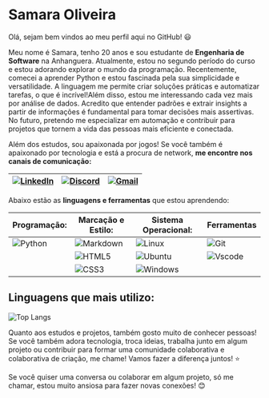 
# Samara Oliveira

Olá, sejam bem vindos ao meu perfil aqui no GitHub! 😃

 Meu nome é Samara, tenho 20 anos e sou estudante de **Engenharia de Software** na Anhanguera. Atualmente, estou no segundo período do curso e estou adorando explorar o mundo da programação. Recentemente, comecei a aprender Python e estou fascinada pela sua simplicidade e versatilidade. A linguagem me permite criar soluções práticas e automatizar tarefas, o que é incrível!Além disso, estou me interessando cada vez mais por análise de dados. Acredito que entender padrões e extrair insights a partir de informações é fundamental para tomar decisões mais assertivas. No futuro, pretendo me especializar em automação e contribuir para projetos que tornem a vida das pessoas mais eficiente e conectada.
 
 Além dos estudos, sou apaixonada por jogos! Se você também é apaixonado por tecnologia e está a procura de network, **me encontre nos canais de comunicação:**

| [![LinkedIn](https://img.shields.io/badge/LinkedIn-0077B5?style=for-the-badge&logo=linkedin&logoColor=white)](https://www.linkedin.com/in/samara-lobato-9801b2218/) | [![Discord](https://img.shields.io/badge/Discord-7289DA?style=for-the-badge&logo=discord&logoColor=white)](https://discord.com/channels/@sahh_07/) | [![Gmail](https://img.shields.io/badge/Gmail-333333?style=for-the-badge&logo=gmail&logoColor=red)](mailto:samaraoliver576@gmail.com) |
|----------|----------|----------|


Abaixo estão as **linguagens e ferramentas** que estou aprendendo:


|  Programação: |  Marcação e Estilo: | Sistema Operacional: | Ferramentas |
|----------|----------|----------|----------|
| ![Python](https://img.shields.io/badge/python-3670A0?style=for-the-badge&logo=python&logoColor=ffdd54) | ![Markdown](https://img.shields.io/badge/Markdown-000?style=for-the-badge&logo=markdown) | ![Linux](https://img.shields.io/badge/Linux-000?style=for-the-badge&logo=linux&logoColor=FCC624) |![Git](https://img.shields.io/badge/GIT-E44C30?style=for-the-badge&logo=git&logoColor=white) |
|  | ![HTML5](https://img.shields.io/badge/HTML5-E34F26?style=for-the-badge&logo=html5&logoColor=white) | ![Ubuntu](https://img.shields.io/badge/Ubuntu-35495E?style=for-the-badge&logo=ubuntu&logoColor=2CA5E0) |![Vscode](https://img.shields.io/badge/Vscode-007ACC?style=for-the-badge&logo=visual-studio-code&logoColor=white) |
|  | ![CSS3](https://img.shields.io/badge/CSS3-1572B6?style=for-the-badge&logo=css3&logoColor=white) | ![Windows](https://img.shields.io/badge/Windows-000?style=for-the-badge&logo=windows&logoColor=2CA5E0) ||


## Linguagens que mais utilizo:
![Top Langs](https://github-readme-stats-git-masterrstaa-rickstaa.vercel.app/api/top-langs/?username=SamaraOliveira07&bg_color=000&border_color=30A3DC&title_color=E94D5F&text_color=FFF)

Quanto aos estudos e projetos, também gosto muito de conhecer pessoas! Se você também adora tecnologia, troca ideias, trabalha junto em algum projeto ou contribuir para formar uma comunidade colaborativa e colaborativa de criação, me chame! Vamos fazer a diferença juntos! ⭐ 

Se você quiser uma conversa ou colaborar em algum projeto, só me chamar, estou muito ansiosa para fazer novas conexões! 😊